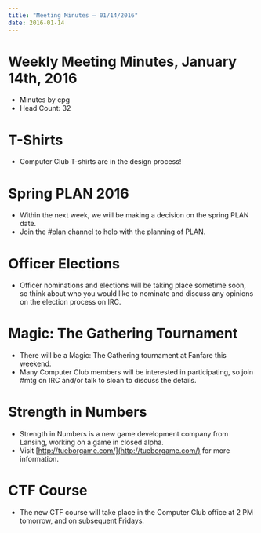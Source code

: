 ```yaml
---
title: "Meeting Minutes – 01/14/2016"
date: 2016-01-14
---
```

# Weekly Meeting Minutes, January 14th, 2016

- Minutes by cpg
- Head Count: 32

# T-Shirts

- Computer Club T-shirts are in the design process!

# Spring PLAN 2016

- Within the next week, we will be making a decision on the spring PLAN date.
- Join the #plan channel to help with the planning of PLAN.

# Officer Elections

- Officer nominations and elections will be taking place sometime soon, so think about who you would like to nominate and discuss any opinions on the election process on IRC.

# Magic: The Gathering Tournament

- There will be a Magic: The Gathering tournament at Fanfare this weekend.
- Many Computer Club members will be interested in participating, so join #mtg on IRC and/or talk to sloan to discuss the details.

# Strength in Numbers

- Strength in Numbers is a new game development company from Lansing, working on a game in closed alpha.
- Visit [http://tueborgame.com/](http://tueborgame.com/) for more information.

# CTF Course

- The new CTF course will take place in the Computer Club office at 2 PM tomorrow, and on subsequent Fridays.
